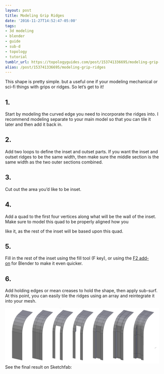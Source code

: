 ```yaml
---
layout: post
title: Modeling Grip Ridges
date: '2016-11-27T14:52:47-05:00'
tags:
- 3d modeling
- blender
- guide
- sub-d
- topology
- tutorial
tumblr_url: https://topologyguides.com/post/153741336695/modeling-grip-ridges
alias: /post/153741336695/modeling-grip-ridges
---
```

This shape is pretty simple. but a useful one if your modeling mechanical or sci-fi things with grips or ridges. So let’s get to it!

## 1.

Start by modeling the curved edge you need to incorporate the ridges into. I recommend modeling separate to your main model so that you can tile it later and then add it back in.

## 2.

Add two loops to define the inset and outset parts. If you want the inset and outset ridges to be the same width, then make sure the middle section is the same width as the two outer sections combined.

## 3.

Cut out the area you’d like to be inset.

## 4.

Add a quad to the first four vertices along what will be the wall of the inset. Make sure to model this quad to be properly aligned how you

like it, as the rest of the inset will be based upon this quad.

## 5.

Fill in the rest of the inset using the fill tool (F key), or using the [F2 add-on](http://lesterbanks.com/2013/01/extending-blenders-modeling-capabilities-with-the-f2-addon-for-blender/)&nbsp;for Blender&nbsp;to make it even quicker.

## 6.

Add holding edges or mean creases to hold the shape, then apply sub-surf. At this point, you can easily tile the ridges using&nbsp;an array and reintegrate it into your mesh.

![image](assets/img/153741336695_0.png)
See the final result on Sketchfab:
